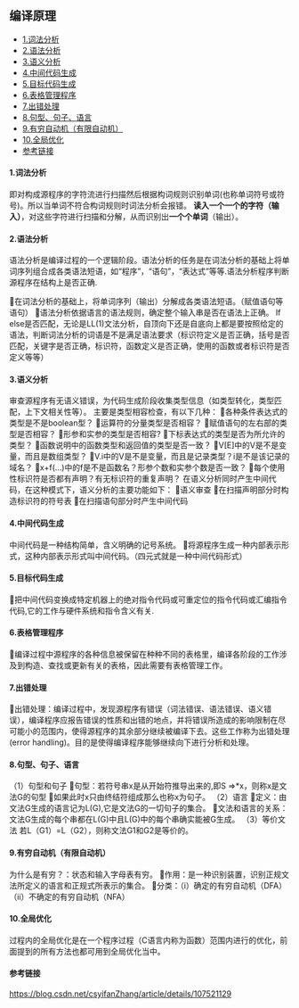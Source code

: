 ## 编译原理

* [1.词法分析](#1词法分析)
* [2.语法分析](#2语法分析)
* [3.语义分析](#3语义分析)
* [4.中间代码生成](#4中间代码生成)
* [5.目标代码生成](#5目标代码生成)
* [6.表格管理程序](#6表格管理程序)
* [7.出错处理](#7出错处理)
* [8.句型、句子、语言](#8句型句子语言)
* [9.有穷自动机（有限自动机）](#9有穷自动机有限自动机)
* [10.全局优化](#10全局优化)
* [参考链接](#参考链接)



#### 1.词法分析

即对构成源程序的字符流进行扫描然后根据构词规则识别单词(也称单词符号或符号)。所以当单词不符合构词规则时词法分析会报错。
**读入一个一个的字符（输入）**，对这些字符进行扫描和分解，从而识别出**一个个单词**（输出）。



#### 2.语法分析

语法分析是编译过程的一个逻辑阶段。语法分析的任务是在词法分析的基础上将单词序列组合成各类语法短语，如“程序”，“语句”，“表达式”等等.语法分析程序判断源程序在结构上是否正确.

在词法分析的基础上，将单词序列（输出）分解成各类语法短语。（赋值语句等语句）
语法分析依据语言的语法规则，确定整个输入串是否在语法上正确。
If else是否匹配，无论是LL(1)文法分析，自顶向下还是自底向上都是要按照给定的语法，判断词法分析的词语是不是满足语法要求（标识符定义是否正确，括号是否匹配，关键字是否正确，标识符，函数定义是否正确，使用的函数或者标识符是否定义等等）

#### 3.语义分析

审查源程序有无语义错误，为代码生成阶段收集类型信息（如类型转化，类型匹配，上下文相关性等）。
主要是类型相容检查，有以下几种：
各种条件表达式的类型是不是boolean型？
运算符的分量类型是否相容？
赋值语句的左右部的类型是否相容？
形参和实参的类型是否相容?
下标表达式的类型是否为所允许的类型？
函数说明中的函数类型和返回值的类型是否一致？
V[E]中的V是不是变量，而且是数组类型？
V.i中的V是不是变量，而且是记录类型？i是不是该记录的域名？
x+f(…)中的f是不是函数名？形参个数和实参个数是否一致？
每个使用性标识符是否都有声明？有无标识符的重复声明？
在语义分析同时产生中间代码，在这种模式下，语义分析的主要功能如下：
语义审查
在扫描声明部分时构造标识符的符号表
在扫描语句部分时产生中间代码

#### 4.中间代码生成

中间代码是一种结构简单，含义明确的记号系统。
将源程序生成一种内部表示形式，这种内部表示形式叫中间代码。（四元式就是一种中间代码形式）

#### 5.目标代码生成

把中间代码变换成特定机器上的绝对指令代码或可重定位的指令代码或汇编指令代码,它的工作与硬件系统和指令含义有关.

#### 6.表格管理程序

编译过程中源程序的各种信息被保留在种种不同的表格里，编译各阶段的工作涉及到构造、查找或更新有关的表格，因此需要有表格管理工作。

#### 7.出错处理

出错处理：编译过程中，发现源程序有错误（词法错误、语法错误、语义错误），编译程序应报告错误的性质和出错的地点，并将错误所造成的影响限制在尽可能小的范围内，使得源程序的其余部分继续被编译下去。这些工作称为出错处理(error handling)。目的是使得编译程序能够继续向下进行分析和处理。

#### 8.句型、句子、语言

（1）句型和句子
句型：若符号串x是从开始符推导出来的,即S =>*x，则称x是文法G的句型
如果此时x只由终结符组成那么也称x为句子。
（2）语言
定义：由文法G生成的语言记为L(G),它是文法G的一切句子的集合。
文法和语言的关系：文法G生成的每个串都在L(G)中且L(G)中的每个串确实能被G生成。
（3）等价文法
若L（G1）=L（G2），则称文法G1和G2是等价的。

#### 9.有穷自动机（有限自动机）

为什么是有穷？：状态和输入字母表有穷。
作用：是一种识别装置，识别正规文法所定义的语言和正规式所表示的集合。
分类：（i）确定的有穷自动机（DFA）（ii）不确定的有穷自动机（NFA）

#### 10.全局优化

过程内的全局优化是在一个程序过程（C语言内称为函数）范围内进行的优化，前面提到的所有方法也都可用到全局优化当中。

#### 参考链接

https://blog.csdn.net/csyifanZhang/article/details/107521129
